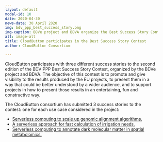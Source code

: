 ```yaml
---
layout: default
modal-id: 10 
date: 2020-04-30
news-date: 30 April 2020
img: bdv_ppp_best_success_story.png
img-caption: BDVe project and BDVA organize the Best Success Story Contest.
alt: image-alt
title: CloudButton participates in the Best Success Story Contest
author: CloudButton Consortium

---
```


<p>CloudButton participates with three different success stories to the second edition of the BDV PPP Best Success Story Contest, organized by the BDVe project and BDVA. The objective of this contest is to promote and give visibility to the results produced by the EU projects, to present them in a way that
could be better understood by a wider audience, and to support projects in how to present those results in an entertaining, fun and constructive way.<p>

<p>The CloudButton consortium has submitted 3 success stories to the contest: one for each use case considered in the project:</p>

<ul style="text-align:left;">
<li><a href="docs/others/bss_genomics.pdf">Serverless computing to scale up genomic alignment algorithms.</a></li>
<li><a href="docs/others/bss_geospatial.pdf">A serverless approach for fast calculation of irrigation needs.</a></li>
<li><a href="docs/others/bss_metabolomics.pdf">Serverless computing to annotate dark molecular matter in spatial metabolomics.</a></li>
</ul>
